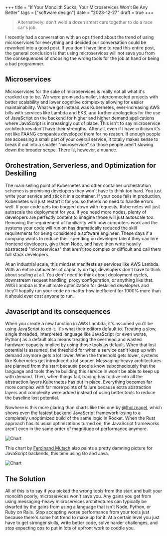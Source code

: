 +++
title =  "If Your Monolith Sucks, Your Microservices Won't Be Any Better"
tags = ["software design"]
date = "2023-12-27"
draft = true
+++

> Alternatively: don't weld a dozen smart cars together to do a race car's job.

I recently had a conversation with an ops friend about the trend of using microservices for everything and decided our conversation could be reworked into a good post. If you don't have time to read this entire post, the general conclusion is that using microservices will not save you from the consequences of choosing the wrong tools for the job at hand or being a bad programmer.

## Microservices

Microservices for the sake of microservices is really not all what it's cracked up to be. We were promised smaller, interconnected projects with better scalability and lower cognitive complexity allowing for easier maintainability. What we got instead was Kubernetes, ever-increasing AWS bills with services like Lambda and EKS, and further apologetics for the use of JavaScript on the backend for higher and higher demand applications where JavaScript is increasingly out of place. This isn't to say microservice architectures don't have their strengths. After all, even if I have criticism it's not like FAANG companies developed them for no reason. If enough people are accessing a small part of your overall service, it totally makes sense to break it out into a smaller "microservice" so those people aren't slowing down the broader scope. There is, however, a nuance.

## Orchestration, Serverless, and Optimization for Deskilling

The main selling point of Kubernetes and other container orchestration schemes is promising developers they won't have to think too hard. You just write your service and stick it in a container. If your code fails in production, Kubernetes will just restart it for you so there's no need to handle errors well. If your code gets too bogged down with requests, Kubernetes will just autoscale the deployment for you. If you need more nodes, plenty of developers are perfectly content to imagine those will just autoscale too. Removing the requirement of familiarity with how computers work and the systems your code will run on has dramatically reduced the skill requirements for being considered a software engineer. These days if a company wants to reduce their spending on developer talent they can hire frontend developers, give them Node, and have then write heavily abstracted "microservices" that aren't too complex or difficult and call them full stack developers.

At an industrial scale, this mindset manifests as services like AWS Lambda. With an entire datacenter of capacity on tap, developers don't have to think about scaling at all. You don't need to think about deployment cycles, downstream request handling, proxy configuration, or anything like that. AWS Lambda is the ultimate optimization for deskilled developers and they'll happily run your code no matter how inefficient for 1000% more than it should ever cost anyone to run.

## Javascript and its consequences

When you create a new function in AWS Lambda, it's assumed you'll be using JavaScript to do it. It's what their editors default to. Treating a slow, single threaded, interpreted language like JavaScript (or even worse, Python) as a default also means treating the overhead and wasted hardware capacity implied by using those tools as default. When that lost potential is assumed, the threshold for when a service can't keep up with demand anymore gets a lot lower. When the threshold gets lower, systems like Kubernetes get introduced a lot sooner. Messaging-heavy architectures are planned from the start because people know subconsciously that the language and tools they're building this service in won't be able to keep up with demand. Then, when things fail, tracing has to dive into all the abstraction layers Kubernetes has put in place. Everything becomes far more complex with far more points of failure because extra abstraction layers and complexity were added instead of using better tools to reduce the baseline lost potential.

Nowhere is this more glaring than charts like this one by [@lholznagel](https://medium.com/@lholznagel/comparing-nodejs-and-rust-http-frameworks-response-times-5738dfa1843d), which shows even the fastest backend JavaScript framework losing to a completely unoptimized build of the same logic in Rocket. When the Rust approach has its usual optimizations turned on, the JavaScript frameworks aren't even in the same order of magnitude of performance anymore.

![Chart](/images/rocketexpress.webp)

This chart by [Ferdinand Mütsch](https://muetsch.io/http-performance-java-jersey-vs-go-vs-nodejs.html) also paints a pretty damning picture for JavaScript backends, this time using Go and Java.

![Chart](/images/goexpress.svg)

## The Solution

All of this is to say if you picked the wrong tools from the start and built your monolith poorly, microservices won't save you. Any gains you get from using messaging-heavy microservices architectures can typically be dwarfed by the gains from using a language that isn't Node, Python, or Ruby on Rails. Stop accepting worse performance from your tools just because there's some hot trend to make up for it. At a certain level you just have to get stronger skills, write better code, solve harder challenges, and stop expecting ops to put in lots of upfront work to coddle you.
